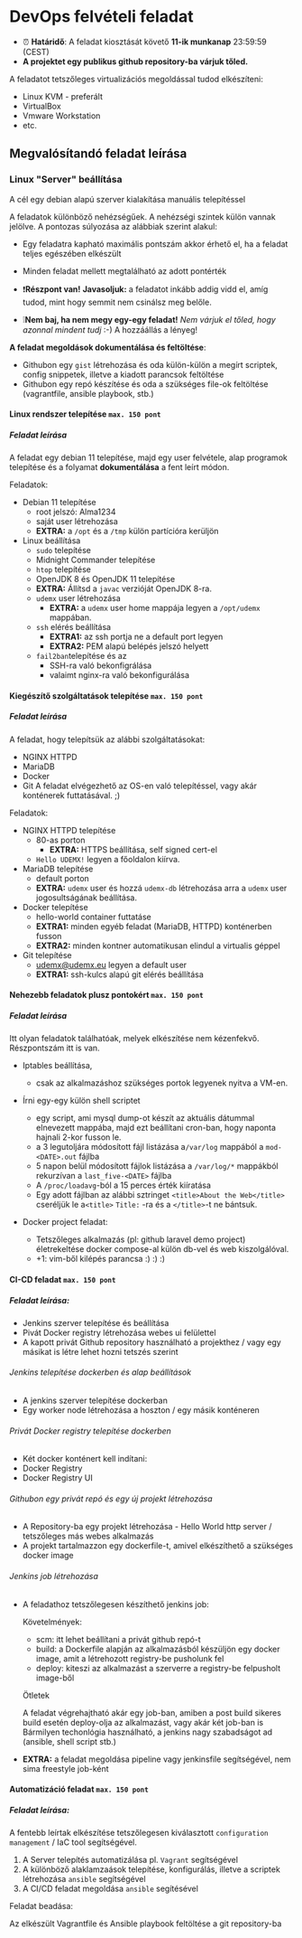 # DevOps felvételi feladat

* :alarm_clock: **Határidő**: A feladat kiosztását követő **11-ik munkanap** 23:59:59 (CEST)
* **A projektet egy publikus github repository-ba várjuk tőled.**

A feladatot tetszőleges virtualizációs megoldással tudod elkészíteni:
  * Linux KVM - preferált
  * VirtualBox
  * Vmware Workstation
  * etc.
## Megvalósítandó feladat leírása
### Linux "Server" beállítása
A cél egy debian alapú szerver kialakítása manuális telepítéssel

A feladatok különböző nehézségűek. A nehézségi szintek külön vannak jelölve.
A pontozas súlyozása az alábbiak szerint alakul:

  * Egy feladatra kapható maximális pontszám akkor érhető el, ha a feladat teljes egészében elkészült

  * Minden feladat mellett megtalálható az adott pontérték

  * :exclamation:**Részpont van!**
    **Javasoljuk:** a feladatot inkább addig vidd el, amíg tudod, mint hogy semmit nem csinálsz meg belőle.
  * :grey_exclamation:**Nem baj, ha nem megy egy-egy feladat!** 
    _Nem várjuk el tőled, hogy azonnal mindent tudj_ :-) A hozzáállás a lényeg!

**A feladat megoldások dokumentálása és feltöltése**:

  * Githubon egy `gist` létrehozása és oda külön-külön a megírt scriptek, config snippetek, illetve a kiadott parancsok feltöltése
  * Githubon egy repó készítése és oda a szükséges file-ok feltöltése (vagrantfile, ansible playbook, stb.)

#### Linux rendszer telepítése `max. 150 pont`
##### Feladat leírása
A feladat egy debian 11 telepítése, majd egy user felvétele, alap programok telepítése és a folyamat **dokumentálása** a fent leírt módon.

Feladatok:
  * Debian 11 telepítése
    * root jelszó: Alma1234
    * saját user létrehozása
    * **EXTRA:** a `/opt` és a `/tmp` külön partícióra kerüljön
  * Linux beállítása
    * `sudo` telepítése
    * Midnight Commander telepítése
    * `htop` telepítése
    * OpenJDK 8 és OpenJDK 11 telepítése
    * **EXTRA:** Állítsd a `javac` verzióját OpenJDK 8-ra.
    * `udemx` user létrehozása
      * **EXTRA:** a `udemx` user home mappája legyen a `/opt/udemx` mappában.
    * `ssh` elérés beállítása
      * **EXTRA1:** az ssh portja ne a default port legyen
      * **EXTRA2:** PEM alapú belépés jelszó helyett
	* `fail2ban`telepítése és az 
	  * SSH-ra való bekonfigrálása
	  * valaimt nginx-ra való bekonfigurálása
#### Kiegészítő szolgáltatások telepítése `max. 150 pont`
##### Feladat leírása
A feladat, hogy telepítsük az alábbi szolgáltatásokat:
  - NGINX HTTPD
  - MariaDB
  - Docker
  - Git
A feladat elvégezhető az OS-en való telepítéssel, vagy akár konténerek futtatásával. ;)

Feladatok:
  * NGINX HTTPD telepítése
    * 80-as porton
      * **EXTRA:** HTTPS beállítása, self signed cert-el
	* `Hello UDEMX!` legyen a főoldalon kiírva.
  * MariaDB telepítése
    * default porton
	* **EXTRA:** `udemx` user és hozzá `udemx-db` létrehozása arra a `udemx` user jogosultságának beállítása.
  * Docker telepítése
    * hello-world container futtatáse
    * **EXTRA1:** minden egyéb feladat (MariaDB, HTTPD) konténerben fusson
    * **EXTRA2:** minden kontner automatikusan elindul a virtualis géppel
  * Git telepítése
    * udemx@udemx.eu legyen a default user
	* **EXTRA1:** ssh-kulcs alapú git elérés beállítása

#### Nehezebb feladatok plusz pontokért `max. 150 pont`
##### Feladat leírása
Itt olyan feladatok találhatóak, melyek elkészítése nem kézenfekvő. Részpontszám itt is van.
  - Iptables beállítása,
      - csak az alkalmazáshoz szükséges portok legyenek nyitva a VM-en.
  - Írni egy-egy külön shell scriptet 
      - egy script, ami mysql dump-ot készít az aktuális dátummal elnevezett mappába, majd ezt beállítani cron-ban, hogy naponta hajnali 2-kor fusson le.
      - a 3 legutoljára módosított fájl listázása a`/var/log` mappából a  `mod-<DATE>.out` fájlba
      - 5 napon belül módosított fájlok listázása a `/var/log/*` mappákból rekurzívan a  `last_five-<DATE>` fájlba
      - A `/proc/loadavg`-ból a 15 perces érték kiíratása
      - Egy adott fájlban az alábbi sztringet `<title>About the Web</title>` cseréljük le a`<title>` `Title:` -ra és a `</title>`-t ne bántsuk.

  - Docker project feladat:
     - Tetszőleges alkalmazás (pl: github laravel demo project) életrekeltése docker compose-al külön db-vel és web kiszolgálóval.
     - +1: vim-ből kilépés parancsa :) :) :)

#### CI-CD feladat `max. 150 pont`
##### Feladat leírása:
  * Jenkins szerver telepítése és beállítása
  * Pivát Docker registry létrehozása webes ui felülettel
  * A kapott privát Github repository használható a projekthez / vagy egy másikat is létre lehet hozni tetszés szerint
	
###### Jenkins telepítése dockerben és alap beállítások	
  * A jenkins szerver telepítése dockerban 
  * Egy worker node létrehozása a hoszton / egy másik konténeren

###### Privát Docker registry telepítése dockerben
  * Két docker konténert kell indítani:
  * Docker Registry
  * Docker Registry UI

###### Githubon egy privát repó és egy új projekt létrehozása

 * A Repository-ba egy projekt létrehozása - Hello World http server / tetszőleges más webes alkalmazás
 * A projekt tartalmazzon egy dockerfile-t, amivel elkészíthető a szükséges docker image

###### Jenkins job létrehozása
 * A feladathoz tetszőlegesen készíthető jenkins job:
   
   Követelmények:
   
   * scm: itt lehet beállítani a privát github repó-t 
   * build: a Dockerfile alapján az alkalmazásból készüljön egy docker image, amit a létrehozott registry-be pusholunk fel
   * deploy: kiteszi az alkalmazást a szerverre a registry-be felpusholt image-ből
   
   Ötletek
   
   A feladat végrehajtható akár egy job-ban, amiben a post build sikeres build esetén deploy-olja az alkalmazást, vagy akár két job-ban is
   Bármilyen techonlógia használható, a jenkins nagy szabadságot ad (ansible, shell script stb.)

* **EXTRA:** a feladat megoldása pipeline vagy jenkinsfile segítségével, nem sima freestyle job-ként

#### Automatizáció feladat `max. 150 pont`
##### Feladat leírása:
A fentebb leírtak elkészítése tetszőlegesen kiválasztott `configuration management` / IaC tool segítségével.

1. A Server telepítés automatizálása pl. `Vagrant` segítségével
2. A különböző alaklamzaások telepítése, konfigurálás, illetve a scriptek létrehozása `ansible` segítségével
3. A CI/CD feladat megoldása `ansible` segítésével

Feladat beadása:

Az elkészült Vagrantfile és Ansible playbook feltöltése a git repository-ba
